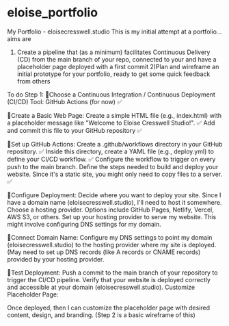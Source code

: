 # eloise_portfolio

My Portfolio - eloisecresswell.studio
This is my initial attempt at a portfolio... aims are

1. Create a pipeline that (as a minimum) facilitates Continuous Delivery (CD) from the main branch of your repo, connected to your and have a placeholder page deployed with a first commit
   2)Plan and wireframe an initial prototype for your portfolio, ready to get some quick feedback from others

To do Step 1:
🚀Choose a Continuous Integration / Continuous Deployment (CI/CD) Tool: GitHub Actions (for now) ✅

🚀Create a Basic Web Page:
Create a simple HTML file (e.g., index.html) with a placeholder message like "Welcome to Eloise Cresswell Studio!". ✅
Add and commit this file to your GitHub repository ✅

🚀Set up GitHub Actions:
Create a .github/workflows directory in your GitHub repository. ✅
Inside this directory, create a YAML file (e.g., deploy.yml) to define your CI/CD workflow. ✅
Configure the workflow to trigger on every push to the main branch.
Define the steps needed to build and deploy your website. Since it's a static site, you might only need to copy files to a server. ✅

🚀Configure Deployment:
Decide where you want to deploy your site. Since I have a domain name (eloisecresswell.studio), I'll need to host it somewhere.
Choose a hosting provider. Options include GitHub Pages, Netlify, Vercel, AWS S3, or others.
Set up your hosting provider to serve my website. This might involve configuring DNS settings for my domain.

🚀Connect Domain Name:
Configure my DNS settings to point my domain (eloisecresswell.studio) to the hosting provider where my site is deployed.
(May need to set up DNS records (like A records or CNAME records) provided by your hosting provider.

🚀Test Deployment:
Push a commit to the main branch of your repository to trigger the CI/CD pipeline.
Verify that your website is deployed correctly and accessible at your domain (eloisecresswell.studio).
Customize Placeholder Page:

Once deployed, then I can customize the placeholder page with desired content, design, and branding. (Step 2 is a basic wireframe of this)
